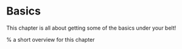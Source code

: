 # Basics

This chapter is all about getting some of the basics under your belt!

% a short overview for this chapter

